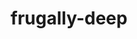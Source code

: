 ---
title: "frugally-deep"
layout: cache
categories: [package, develop]
meta: {"compilers": ["gcc@13.2.0"], "num_specs": 11, "num_specs_by_stack": {"ml-linux-x86_64-rocm": 11, "root": 11}, "oss": ["ubuntu24.04"], "platforms": ["linux"], "stacks": ["ml-linux-x86_64-rocm", "root"], "targets": ["x86_64_v3"], "versions": ["0.15.31", "0.18.2"]}
spec_details: [{"compiler": "gcc@13.2.0", "hash": "3tbmbqhq6u4oqgkrrka2uv3kxz7fgh23", "os": "ubuntu24.04", "platform": "linux", "size": "-", "stacks": ["ml-linux-x86_64-rocm", "root"], "target": "x86_64_v3", "variants": ["build_system=cmake", "build_type=Release", "commit=6eb3fb09a163e08e7f154c9e1a707f435655ca88", "generator=make", "~ipo"], "versions": ["0.15.31"]}, {"compiler": "gcc@13.2.0", "hash": "ebya62r7xx3tf33pjktxwbv3a327afn2", "os": "ubuntu24.04", "platform": "linux", "size": "-", "stacks": ["ml-linux-x86_64-rocm", "root"], "target": "x86_64_v3", "variants": ["build_system=cmake", "build_type=Release", "generator=make", "~ipo"], "versions": ["0.18.2"]}, {"compiler": "gcc@13.2.0", "hash": "hcjs6cftxprpudmfl2o2zuu27bg4uzs2", "os": "ubuntu24.04", "platform": "linux", "size": "-", "stacks": ["ml-linux-x86_64-rocm", "root"], "target": "x86_64_v3", "variants": ["build_system=cmake", "build_type=Release", "generator=make", "~ipo"], "versions": ["0.18.2"]}, {"compiler": "gcc@13.2.0", "hash": "l4mbdvsnigdznct3zmj7vksyl6gqwczc", "os": "ubuntu24.04", "platform": "linux", "size": "-", "stacks": ["ml-linux-x86_64-rocm", "root"], "target": "x86_64_v3", "variants": ["build_system=cmake", "build_type=Release", "generator=make", "~ipo"], "versions": ["0.18.2"]}, {"compiler": "gcc@13.2.0", "hash": "uhr54th7gglb7kak2i3morupmtxvr3ma", "os": "ubuntu24.04", "platform": "linux", "size": "-", "stacks": ["ml-linux-x86_64-rocm", "root"], "target": "x86_64_v3", "variants": ["build_system=cmake", "build_type=Release", "commit=6eb3fb09a163e08e7f154c9e1a707f435655ca88", "generator=make", "~ipo"], "versions": ["0.15.31"]}, {"compiler": "gcc@13.2.0", "hash": "uzf5tpla47s7crztvowwx64m6bvpeais", "os": "ubuntu24.04", "platform": "linux", "size": "-", "stacks": ["ml-linux-x86_64-rocm", "root"], "target": "x86_64_v3", "variants": ["build_system=cmake", "build_type=Release", "generator=make", "~ipo"], "versions": ["0.18.2"]}, {"compiler": "gcc@13.2.0", "hash": "vzapbeigec6cnhjc5rb5tz3hpo3pjl2z", "os": "ubuntu24.04", "platform": "linux", "size": "-", "stacks": ["ml-linux-x86_64-rocm", "root"], "target": "x86_64_v3", "variants": ["build_system=cmake", "build_type=Release", "generator=make", "~ipo"], "versions": ["0.18.2"]}, {"compiler": "gcc@13.2.0", "hash": "wspckcgc5w6cjww3fn732uedmvb2jwj7", "os": "ubuntu24.04", "platform": "linux", "size": "-", "stacks": ["ml-linux-x86_64-rocm", "root"], "target": "x86_64_v3", "variants": ["build_system=cmake", "build_type=Release", "commit=6eb3fb09a163e08e7f154c9e1a707f435655ca88", "generator=make", "~ipo"], "versions": ["0.15.31"]}, {"compiler": "gcc@13.2.0", "hash": "xptwj5zcyqe3nua6pmbdml6zdtok2ohz", "os": "ubuntu24.04", "platform": "linux", "size": "-", "stacks": ["ml-linux-x86_64-rocm", "root"], "target": "x86_64_v3", "variants": ["build_system=cmake", "build_type=Release", "generator=make", "~ipo"], "versions": ["0.18.2"]}, {"compiler": "gcc@13.2.0", "hash": "yi2ezc6uqrpcjsukz6h4mgm3ylxgajgl", "os": "ubuntu24.04", "platform": "linux", "size": "-", "stacks": ["ml-linux-x86_64-rocm", "root"], "target": "x86_64_v3", "variants": ["build_system=cmake", "build_type=Release", "generator=make", "~ipo"], "versions": ["0.18.2"]}, {"compiler": "gcc@13.2.0", "hash": "zczxtz7h5u5mxq4vpifi2hqnizo3bzuo", "os": "ubuntu24.04", "platform": "linux", "size": "-", "stacks": ["ml-linux-x86_64-rocm", "root"], "target": "x86_64_v3", "variants": ["build_system=cmake", "build_type=Release", "generator=make", "~ipo"], "versions": ["0.18.2"]}]
---